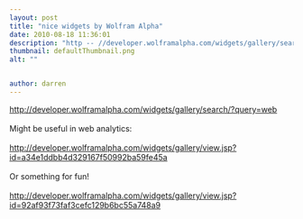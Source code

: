 ```yaml
---
layout: post
title: "nice widgets by Wolfram Alpha"
date: 2010-08-18 11:36:01
description: "http -- //developer.wolframalpha.com/widgets/gallery/search/?query=webMight be useful in web analytics -- http -- //developer.wolframalpha.com/widgets/gallery/view.jsp?id=a34e1ddbb4d329167f50992ba59fe45aOr something for fun!http -- //developer.wolframalpha.com/widgets/gallery/view.jsp?id=92af93f73faf3cefc129b6bc55a748a9&#8230;"
thumbnail: defaultThumbnail.png
alt: ""


author: darren
---
```


http://developer.wolframalpha.com/widgets/gallery/search/?query=web<br /><br />Might be useful in web analytics:<br /><br />http://developer.wolframalpha.com/widgets/gallery/view.jsp?id=a34e1ddbb4d329167f50992ba59fe45a<br /><br />Or something for fun!<br /><br />http://developer.wolframalpha.com/widgets/gallery/view.jsp?id=92af93f73faf3cefc129b6bc55a748a9<br />
